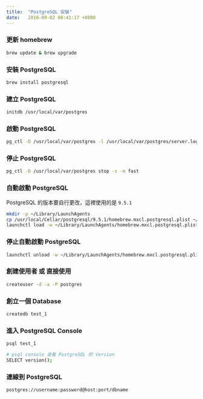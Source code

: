 ```yaml
---
title:  "PostgreSQL 安裝"
date:   2016-09-02 00:41:17 +0800
---
```


### 更新 homebrew

```sh
brew update & brew upgrade
```

### 安裝 PostgreSQL

```sh
brew install postgresql
```

### 建立 PostgreSQL

```sh
initdb /usr/local/var/postgres
```

<!--excerpt-->

### 啟動 PostgreSQL

```sh
pg_ctl -D /usr/local/var/postgres -l /usr/local/var/postgres/server.log start
```

### 停止 PostgreSQL

```sh
pg_ctl -D /usr/local/var/postgres stop -s -m fast
```

### 自動啟動 PostgreSQL
PostgreSQL 的版本要自行更改，這裡使用的是 `9.5.1`

```sh
mkdir -p ~/Library/LaunchAgents
cp /usr/local/Cellar/postgresql/9.5.1/homebrew.mxcl.postgresql.plist ~/Library/LaunchAgents/
launchctl load -w ~/Library/LaunchAgents/homebrew.mxcl.postgresql.plist
```

### 停止自動啟動 PostgreSQL

```sh
launchctl unload -w ~/Library/LaunchAgents/homebrew.mxcl.postgresql.plist
```

### 創建使用者 或 直接使用

```sh
createuser -d -a -P postgres
```

### 創立一個 Database

```sh
createdb test_1
```

### 進入 PostgreSQL Console

```sh
psql test_1

# psql console 查看 PostgreSQL 的 Version
SELECT version();
```

### 連線到 PostgreSQL

```sh
postgres://username:password@host:port/dbname
```
